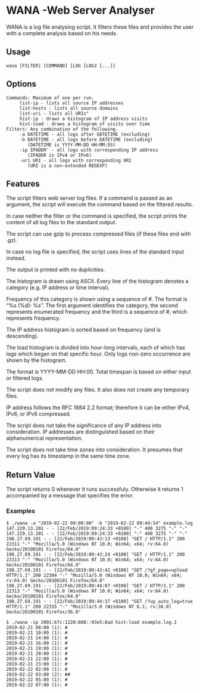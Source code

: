 # WANA -Web Server Analyser

WANA is a log file analysing script. It filters these files and provides the user with a complete analysis based on his needs.

## Usage

```
wana [FILTER] [COMMAND] [LOG [LOG2 [...]] 
```

## Options

```
Commands: Maximum of one per run.
     list-ip - lists all source IP addresses
     list-hosts - lists all source domains
     list-uri - lists all URIs"
     hist-ip - draws a histogram of IP address visits
     hist-load - draws a histogram of visits over time
Filters: Any combination of the following.
     -a DATETIME - all logs after DATETIME (excluding)
     -b DATETIME - all logs before DATETIME (excluding)
        (DATETIME is YYYY-MM-DD HH:MM:SS)
     -ip IPADDR' - all logs with corresponding IP address
        (IPADDR is IPv4 or IPv6)
     -uri URI - all logs with corresponding URI
        (URI is a non-extended REGEXP)
```

## Features

The script filters web server log files. If a command is passed as an argument, the script will execute the command based on the filtered results.

In case neither the filter or the command is specified, the script prints the content of all log files to the standard output.

The script can use gzip to process compressed files (if these files end with .gz).

In case no log file is specified, the script uses lines of the standard input instead.

The output is printed with no duplicities.

The histogram is drawn using ASCII. Every line of the histogram denotes a category (e.g. IP address or time interval). 

Frequency of this category is shown using a sequence of #. The format is “%s (%d): %s”. The first argument identifies the category, the second represents enumerated frequency and the third is a sequence of #, which represents frequency.

The IP address histogram is sorted based on frequency (and is descending).

The load histogram is divided into hour-long intervals, each of which has logs which began on that specific hour. Only logs non-zero occurrence are shown by the histogram.

The format is YYYY-MM-DD HH:00. Total timespan is based on either input or filtered logs.

The script does not modify any files. It also does not create any temporary files.

IP address follows the RFC 1884 2.2 format; therefore it can be either IPv4, IPv6, or IPv6 compressed.

The script does not take the significance of any IP address into consideration. IP addresses are distinguished based on their alphanumerical representation.

The script does not take time zones into consideration. It presumes that every log has its timestamp in the same time zone.

## Return Value
The script returns 0 whenever it runs successfuly. Otherwise it returns 1 accompanied by a message that specifies the error.

### Examples

```
$ ./wana -a "2019-02-22 09:00:00" -b "2019-02-22 09:44:54" example.log 
147.229.13.201 - - [22/Feb/2019:09:24:33 +0100] "-" 408 3275 "-" "-" 
147.229.13.201 - - [22/Feb/2019:09:24:33 +0100] "-" 408 3275 "-" "-" 
198.27.69.191 - - [22/Feb/2019:09:43:13 +0100] "GET / HTTP/1.1" 200 22311 "-" "Mozilla/5.0 (Windows NT 10.0; Win64; x64; rv:64.0) Gecko/20100101 Firefox/64.0" 
198.27.69.191 - - [22/Feb/2019:09:43:24 +0100] "GET / HTTP/1.1" 200 22313 "-" "Mozilla/5.0 (Windows NT 10.0; Win64; x64; rv:64.0) Gecko/20100101 Firefox/64.0" 
198.27.69.191 - - [22/Feb/2019:09:43:42 +0100] "GET /?gf_page=upload HTTP/1.1" 200 22304 "-" "Mozilla/5.0 (Windows NT 10.0; Win64; x64; rv:64.0) Gecko/20100101 Firefox/64.0" 
198.27.69.191 - - [22/Feb/2019:09:44:07 +0100] "GET / HTTP/1.1" 200 22313 "-" "Mozilla/5.0 (Windows NT 10.0; Win64; x64; rv:64.0) Gecko/20100101 Firefox/64.0" 
198.27.69.191 - - [22/Feb/2019:09:44:37 +0100] "GET /?up_auto_log=true HTTP/1.1" 200 22315 "-" "Mozilla/5.0 (Windows NT 6.1; rv:36.0) Gecko/20100101 Firefox/36.0"

$ ./wana -ip 2001:67c:1220:808::93e5:8ad hist-load example.log.1 
2019-02-21 08:00 (1): # 
2019-02-21 10:00 (1): # 
2019-02-21 14:00 (1): # 
2019-02-21 16:00 (1): # 
2019-02-21 19:00 (1): # 
2019-02-21 20:00 (1): # 
2019-02-21 22:00 (1): # 
2019-02-21 23:00 (1): # 
2019-02-22 02:00 (1): # 
2019-02-22 03:00 (2): ## 
2019-02-22 05:00 (1): # 
2019-02-22 07:00 (1): #
```
